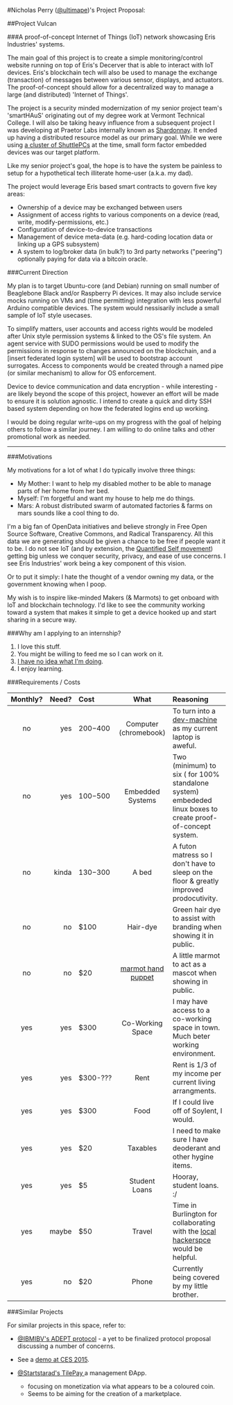 #Nicholas Perry ([@ultimape](https://twitter.com/ultimape))'s Project Proposal:

##Project Vulcan

###A proof-of-concept Internet of Things (IoT) network showcasing Eris Industries' systems. 

The main goal of this project is to create a simple monitoring/control website running on top of Eris's Decerver that is able to interact with IoT devices. Eris's blockchain tech will also be used to manage the exchange (transaction) of messages between various sensor, displays, and actuators. The proof-of-concept should allow for a decentralized way to manage a large (and distributed) 'Internet of Things'.

The project is a security minded modernization of my senior project team's 'smartHAuS' originating out of my degree work at Vermont Technical College. I will also be taking heavy influence from a subsequent project I was developing at Praetor Labs internally known as [Shardonnay](https://workflowy.com/s/493ab350-f171-d9c0-6ef1-f50c68ca65a6). It ended up having a distributed resource model as our primary goal. While we were using [a cluster of ShuttlePCs](http://imgur.com/u31YJHO) at the time, small form factor embedded devices was our target platform.

Like my senior project's goal, the hope is to have the system be painless to setup for a hypothetical tech illiterate home-user (a.k.a. my dad).

The project would leverage Eris based smart contracts to govern five key areas:

 - Ownership of a device may be exchanged between users
 - Assignment of access rights to various components on a device (read, write, modify-permissions, etc.)
 - Configuration of device-to-device transactions
 - Management of device meta-data (e.g. hard-coding location data or linking up a GPS subsystem)
 - A system to log/broker data (in bulk?) to 3rd party networks ("peering") optionally paying for data via a bitcoin oracle.


###Current Direction

My plan is to target Ubuntu-core (and Debian) running on small number of Beaglebone Black and/or Raspberry Pi devices. It may also include service mocks running on VMs and (time permitting) integration with less powerful Arduino compatible devices. The system would nessisarily include a small sample of IoT style usecases. 

To simplify matters, user accounts and access rights would be modeled after Unix style permission systems & linked to the OS's file system. An agent service with SUDO permissions would be used to modify the permissions in response to changes announced on the blockchain, and a [insert federated login system] will be used to bootstrap account surrogates. Access to components would be created through a named pipe (or similar mechanism) to allow for OS enforcement. 

Device to device communication and data encryption - while interesting - are likely beyond the scope of this project, however an effort will be made to ensure it is solution agnostic. I intend to create a quick and dirty SSH based system depending on how the federated logins end up working.

I would be doing regular write-ups on my progress with the goal of helping others to follow a similar journey. I am willing to do online talks and other promotional work as needed.

----

###Motivations

My motivations for a lot of what I do typically involve three things:
 - My Mother: I want to help my disabled mother to be able to manage parts of her home from her bed.
 - Myself: I'm forgetful and want my house to help me do things. 
 - Mars: A robust distributed swarm of automated factories & farms on mars sounds like a cool thing to do.

I'm a big fan of OpenData initiatives and believe strongly in Free Open Source Software, Creative Commons, and Radical Transparency.  All this data we are generating should be given a chance to be free if people want it to be. I do not see IoT (and by extension, the [Quantified Self movement](http://www.brookings.edu/research/reports2/2014/09/cyborg-future-law-policy-implications)) getting big unless we conquer security, privacy, and ease of use concerns. I see Eris Industries' work being a key component of this vision. 

Or to put it simply: I hate the thought of a vendor owning my data, or the government knowing when I poop.

My wish is to inspire like-minded Makers (& Marmots) to get onboard with IoT and blockchain technology. I'd like to see the community working toward a system that makes it simple to get a device hooked up and start sharing in a secure way. 


###Why am I applying to an internship?

 1. I love this stuff.
 2. You might be willing to feed me so I can work on it.
 3. [I have no idea what I'm doing](https://twitter.com/ultimape/status/588302547376545793).
 4. I enjoy learning.


###Requirements / Costs

| Monthly? | Need? | Cost | What | Reasoning |
| :---------: | ---: | :--- | :-----: | :----- |
| no | yes | $200-$400 | Computer (chromebook) | To turn into a [dev-machine](blog.codestarter.org/post/93985346780/how-we-turn-199-chromebooks-into-ubuntu-based) as  my current laptop is aweful. |
| no | yes | $100-$500 | Embedded Systems | Two (minimum) to six ( for 100% standalone system) embededed linux boxes to create proof-of-concept system.  |
| no | kinda | $130-$300 | A bed | A futon matress so I don't have to sleep on the floor & greatly improved prodocutivity. |
| no | no | $100 | Hair-dye | Green hair dye to assist with branding when showing it in public. |
| no | no | $20 | [marmot hand puppet](http://smile.amazon.com/Folkmanis-3034-Groundhog-Hand-Puppet/dp/B00KWJZHEI/) | A little marmot to act as a mascot when showing in public. |
| yes | yes | $300 | Co-Working Space | I may have access to a co-working space in town. Much beter working environment. |
| yes | yes | $300-??? | Rent | Rent is 1/3 of my income per current living arrangments. |
| yes | yes | $300 | Food | If I could live off of Soylent, I would. |
| yes | yes | $20 | Taxables | I need to make sure I have deoderant and other hygine items.
| yes | yes | $5 | Student Loans | Hooray, student loans. :/ |
| yes | maybe | $50 | Travel | Time in Burlington for collaborating with the [local hackerspce](laboratoryb.org) would be helpful. |
| yes | no | $20 | Phone | Currently being covered by my little brother. |


###Similar Projects

For similar projects in this space, refer to:

 - [@IBMIBV's ADEPT protocol](http://www.coindesk.com/ibm-reveals-proof-concept-blockchain-powered-internet-things/) - a yet to be finalized protocol proposal discussing a number of concerns. 
  - See a [demo at CES 2015](https://www.theprotocol.tv/adept-demo-ibm-samsung/).

 - [@Startstarad's TilePay ](https://twitter.com/Startstarad/status/578425604753747968) a management ĐApp.
   - focusing on monetization via what appears to be a coloured coin.
   - Seems to be aiming for the creation of a marketplace.
